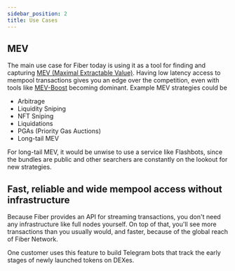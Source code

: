 ```yaml
---
sidebar_position: 2
title: Use Cases
---
```


## MEV
The main use case for Fiber today is using it as a tool for finding and capturing [MEV (Maximal Extractable Value)](https://ethereum.org/en/developers/docs/mev/). 
Having low latency access to mempool transactions gives you an edge over the competition, even with tools like [MEV-Boost](https://boost.flashbots.net/) becoming dominant.
Example MEV strategies could be
* Arbitrage
* Liquidity Sniping
* NFT Sniping
* Liquidations
* PGAs (Priority Gas Auctions)
* Long-tail MEV

For long-tail MEV, it would be unwise to use a service like Flashbots, since the bundles are public and other searchers
are constantly on the lookout for new strategies.

## Fast, reliable and wide mempool access without infrastructure
Because Fiber provides an API for streaming transactions, you don't need any infrastructure like full nodes yourself. On top of that,
you'll see more transactions than you usually would, and faster, because of the global reach of Fiber Network. 

One customer uses this feature to build Telegram bots that track the early stages of newly launched tokens on DEXes.